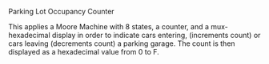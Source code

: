 Parking Lot Occupancy Counter

This applies a Moore Machine with 8 states, a counter, and a mux-hexadecimal display
in order to indicate cars entering, (increments count) or cars leaving (decrements count) a parking garage. The count is then displayed as a hexadecimal value from 0 to F. 

